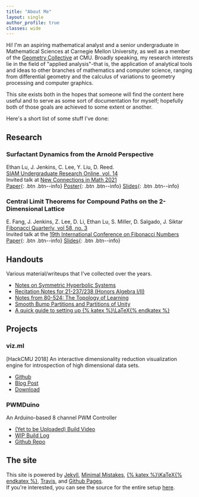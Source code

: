 ```yaml
---
title: "About Me"
layout: single
author_profile: true
classes: wide
---
```

Hi! 
I'm an aspiring mathematical analyst and a senior undergraduate in Mathematical Sciences at Carnegie Mellon University, as well as a member of the [Geometry Collective](http://geometry.cs.cmu.edu/) at CMU.
Broadly speaking, my research interests lie in the field of "applied analysis"-that is, the application of analytical tools and ideas to other branches of mathematics and computer science, ranging from differential geometry and the calculus of variations to geometry processing and computer graphics.

This site exists both in the hopes that someone will find the content here useful and to serve as some sort of documentation for myself; hopefully both of those goals are achieved to some extent or another.

Here's a short list of some stuff I've done:
## Research
### Surfactant Dynamics from the Arnold Perspective 
<!--![image-left](/assets/images/surfactants-thumb.png){: .align-left .img_drop}-->
Ethan Lu, J. Jenkins, C. Lee, Y. Liu, D. Reed.\
[SIAM Undergraduate Research Online, vol. 14](https://www.siam.org/publications/siuro/volume-14)\
Invited talk at [New Connections in Math 2021](https://math.duke.edu/research/research-grants/research-training-group/undergrad/undergrad-symposium21)\
[Paper](https://www.doi.org/10.1137/20S1378144){: .btn .btn--info}
[Poster](assets/surfactants.pdf){: .btn .btn--info}
[Slides](assets/SurfactantSlides.pdf){: .btn .btn--info}

### Central Limit Theorems for Compound Paths on the 2-Dimensional Lattice
E. Fang, J. Jenkins, Z. Lee, D. Li, Ethan Lu, S. Miller, D. Salgado, J. Siktar\
[Fibonacci Quarterly, vol 58, no. 3](http://ftp.math.utah.edu/pub/tex/bib/toc/fibquart.html)\
Invited talk at the [19th International Conference on Fibonacci Numbers](http://pmf.unsa.ba/fibonacci19/index.php)\
[Paper](https://arxiv.org/pdf/1906.10645.pdf){: .btn .btn--info}
[Slides](assets/ZeckendorfSlides.pdf){: .btn .btn--info}

## Handouts 
Various material/writeups that I've collected over the years.
- [Notes on Symmetric Hyperbolic Systems](assets/SymmetricHyperbolicNotes.pdf) 
- [Recitation Notes for 21-237/238 (Honors Algebra I/II)](assets/recitations.pdf) 
- [Notes from 80-524: The Topology of Learning](assets/TopoNotes.pdf) 
- [Smooth Bump Partitions and Partitions of Unity](assets/MSAnalysisSeminar.pdf) 
- [A quick guide to setting up {% katex %}\LaTeX{% endkatex %}](/LatexQuickStart/) 

## Projects
### viz.ml
[HackCMU 2018] An interactive dimensionality reduction visualization engine for introspection of high dimensional data sets.
- [Github](https://github.com/TheNumbat/viz.ml)
- [Blog Post](../viz.ml) 
- [Download](https://github.com/TheNumbat/viz.ml/releases)

### PWMDuino
An Arduino-based 8 channel PWM Controller
- [(Yet to be Uploaded) Build Video](#)
- [WIP Build Log](../tags/controller-build-log/)
- [Github Repo](https://github.com/elu00/PWMduino)

## The site
This site is powered by [Jekyll](https://jekyllrb.com/), [Minimal Mistakes](https://mademistakes.com/work/minimal-mistakes-jekyll-theme/), [{% katex %}\KaTeX{% endkatex %}](https://katex.org/), [Travis](https://travis-ci.org/), and [Github Pages](https://pages.github.com/).  
If you're interested, you can see the source for the entire setup [here](https://github.com/elu00/blog-src). 
